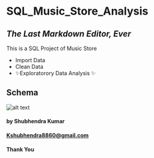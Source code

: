 # SQL_Music_Store_Analysis
## _The Last Markdown Editor, Ever_

This is a SQL Project of Music Store

- Import Data
- Clean Data
- ✨Exploratorory Data Analysis ✨

## Schema
![alt text](https://github.com/shubhendrakumaranalyst/[reponame]/blob/[branch]/image.jpg?raw=true)

#### by Shubhendra Kumar
#### Kshubhendra8860@gmail.com
#### Thank You

